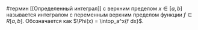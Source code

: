 #термин
[[Определенный интеграл]] с верхним пределом $x \in [a,b]$ называется интегралом с переменным верхним пределом функции $f \in R[a,b]$. Обозначается как $\Phi(x) = \intop_a^x{f dx}$.